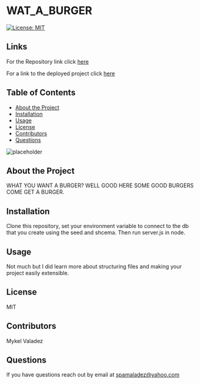 
# WAT_A_BURGER

[![License: MIT](https://img.shields.io/badge/License-MIT-yellow.svg)](https://opensource.org/licenses/MIT)

## Links 


For the Repository link click [here](https://github.com/valadezMykel/WAT_A_BURGER)


For a link to the deployed project click [here](placeholder)


## Table of Contents

* [About the Project](#about-the-project)
* [Installation](#installation)
* [Usage](#usage)
* [License](#license)
* [Contributors](#contributors)
* [Questions](#questions)

![placeholder](placeholder)


## About the Project

WHAT YOU WANT A BURGER?  WELL GOOD HERE SOME GOOD BURGERS COME GET A BURGER.


## Installation

Clone this repository, set your environment variable to connect to the db that you create using the seed and shcema.  Then run server.js in node.


## Usage

Not much but I did learn more about structuring files and making your project easily extensible.


## License

MIT


## Contributors

Mykel Valadez


## Questions

If you have questions reach out by email at spamaladez@yahoo.com